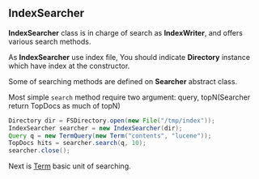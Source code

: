 ## IndexSearcher
**IndexSearcher** class is in charge of search as **IndexWriter**, and offers various search methods.

As **IndexSearcher** use index file, You should indicate **Directory** instance which have index at the constructor.

Some of searching methods are defined on **Searcher** abstract class.

Most simple ``search`` method require two argument: query, topN(Searcher return TopDocs as much of topN)

``` java
Directory dir = FSDirectory.open(new File("/tmp/index"));
IndexSearcher searcher = new IndexSearcher(dir);
Query q = new TermQuery(new Term("contents", "lucene"));
TopDocs hits = searcher.search(q, 10);
searcher.close();
```

Next is [Term](https://github.com/HIPERCUBE/LuceneInActionStudy/blob/master/book/CoreSearchingClasses/Term.md) basic unit of searching.
